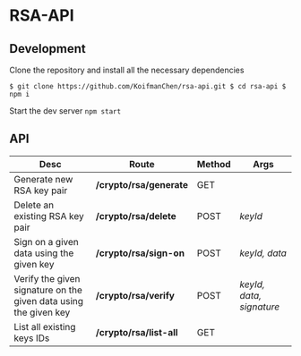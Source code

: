 # RSA-API

## Development
Clone the repository and install all the necessary dependencies

`
$ git clone https://github.com/KoifmanChen/rsa-api.git
  $ cd rsa-api
  $ npm i
`

Start the dev server
`npm start`

## API


Desc | Route | Method | Args
------------ | ------------- | ------------- | -------------
Generate new RSA key pair | **/crypto/rsa/generate** | GET |
Delete an existing RSA key pair | **/crypto/rsa/delete** | POST | *keyId*
Sign on a given data using the given key | **/crypto/rsa/sign-on** | POST | *keyId, data*
Verify the given signature on the given data using the given key | **/crypto/rsa/verify** | POST | *keyId, data, signature*
List all existing keys IDs | **/crypto/rsa/list-all** | GET |
